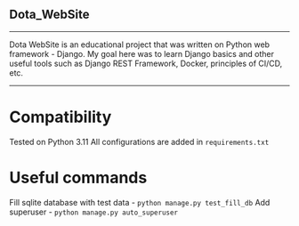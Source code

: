 ## Dota_WebSite
___
Dota WebSite is an educational project that was written on Python web framework - Django. My goal here was to learn Django basics and other useful tools such as Django REST Framework, Docker, principles of CI/CD, etc.
___
# **Compatibility**
Tested on Python 3.11
All configurations are added in `requirements.txt`
# **Useful commands**
Fill sqlite database with test data - ```python manage.py test_fill_db```
Add superuser - ```python manage.py auto_superuser```
